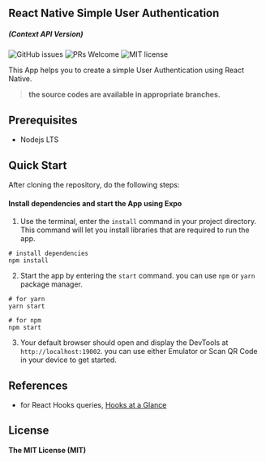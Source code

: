 ## React Native Simple User Authentication
##### (Context API Version)
![GitHub issues](https://img.shields.io/github/issues/MHDYousuf/reactnative-redux-userAuth)
![PRs Welcome](https://img.shields.io/badge/PRs-welcome-brightgreen.svg?style=flat)
![MIT license](https://img.shields.io/github/license/MHDYousuf/reactnative-redux-userAuth)

This App helps you to create a simple User Authentication using React Native.
> **the source codes are available in appropriate branches.**

## Prerequisites
 - Nodejs LTS

## Quick Start

 After cloning the repository, do the following steps:
 
####  Install dependencies and start the App using Expo

1. Use the terminal, enter the ```install``` command in your project directory. This command will let you install libraries that are required to run the app.
```
# install dependencies
npm install
```
2. Start the app by entering the ```start``` command. you can use ```npm``` or ```yarn``` package manager.
```
# for yarn
yarn start
```
```
# for npm
npm start
```
3. Your default browser should open and display the DevTools at ```http://localhost:19002```. you can use either Emulator or Scan QR Code in your device to get started.

## References

- for React Hooks queries, [Hooks at a Glance](https://reactjs.org/docs/hooks-overview.html)

## License

**The MIT License (MIT)**
